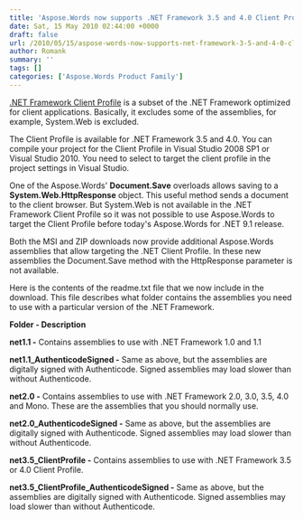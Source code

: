 ```yaml
---
title: 'Aspose.Words now supports .NET Framework 3.5 and 4.0 Client Profile!'
date: Sat, 15 May 2010 02:44:00 +0000
draft: false
url: /2010/05/15/aspose-words-now-supports-net-framework-3-5-and-4-0-client-profile/
author: Romank
summary: ''
tags: []
categories: ['Aspose.Words Product Family']
---
```


[.NET Framework Client Profile][1] is a subset of the .NET Framework optimized for client applications. Basically, it excludes some of the assemblies, for example, System.Web is excluded.

The Client Profile is available for .NET Framework 3.5 and 4.0. You can compile your project for the Client Profile in Visual Studio 2008 SP1 or Visual Studio 2010. You need to select to target the client profile in the project settings in Visual Studio.

One of the Aspose.Words' **Document.Save** overloads allows saving to a **System.Web.HttpResponse** object. This useful method sends a document to the client browser. But System.Web is not available in the .NET Framework Client Profile so it was not possible to use Aspose.Words to target the Client Profile before today's Aspose.Words for .NET 9.1 release.

Both the MSI and ZIP downloads now provide additional Aspose.Words assemblies that allow targeting the .NET Client Profile. In these new assemblies the Document.Save method with the HttpResponse parameter is not available.

Here is the contents of the readme.txt file that we now include in the download. This file describes what folder contains the assemblies you need to use with a particular version of the .NET Framework.

**Folder - Description**

**net1.1 -** Contains assemblies to use with .NET Framework 1.0 and 1.1

**net1.1\_AuthenticodeSigned -** Same as above, but the assemblies are digitally signed with Authenticode. Signed assemblies may load slower than without Authenticode.

**net2.0 -** Contains assemblies to use with .NET Framework 2.0, 3.0, 3.5, 4.0 and Mono. These are the assemblies that you should normally use.

**net2.0\_AuthenticodeSigned -** Same as above, but the assemblies are digitally signed with Authenticode. Signed assemblies may load slower than without Authenticode.

**net3.5\_ClientProfile -** Contains assemblies to use with .NET Framework 3.5 or 4.0 Client Profile.

**net3.5\_ClientProfile\_AuthenticodeSigned -** Same as above, but the assemblies are digitally signed with Authenticode. Signed assemblies may load slower than without Authenticode.




[1]: http://msdn.microsoft.com/en-us/library/cc656912.aspx




